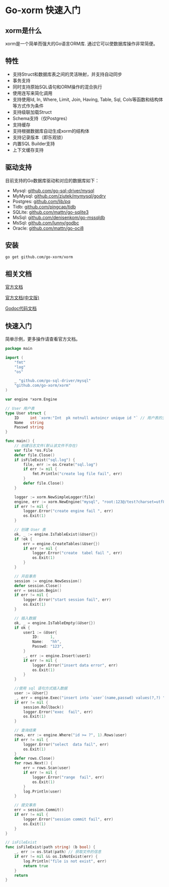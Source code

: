 # Go-xorm 快速入门

## xorm是什么

xorm是一个简单而强大的Go语言ORM库. 通过它可以使数据库操作非常简便。

## 特性

- 支持Struct和数据库表之间的灵活映射，并支持自动同步
- 事务支持
- 同时支持原始SQL语句和ORM操作的混合执行
- 使用连写来简化调用
- 支持使用Id, In, Where, Limit, Join, Having, Table, Sql, Cols等函数和结构体等方式作为条件
- 支持级联加载Struct
- Schema支持（仅Postgres）
- 支持缓存
- 支持根据数据库自动生成xorm的结构体
- 支持记录版本（即乐观锁）
- 内置SQL Builder支持
- 上下文缓存支持

## 驱动支持

目前支持的Go数据库驱动和对应的数据库如下：

- Mysql: [github.com/go-sql-driver/mysql](https://github.com/go-sql-driver/mysql)
- MyMysql: [github.com/ziutek/mymysql/godrv](https://github.com/ziutek/mymysql/godrv)
- Postgres: [github.com/lib/pq](https://github.com/lib/pq)
- Tidb: [github.com/pingcap/tidb](https://github.com/pingcap/tidb)
- SQLite: [github.com/mattn/go-sqlite3](https://github.com/mattn/go-sqlite3)
- MsSql: [github.com/denisenkom/go-mssqldb](https://github.com/denisenkom/go-mssqldb)
- MsSql: [github.com/lunny/godbc](https://github.com/lunny/godbc)
- Oracle: [github.com/mattn/go-oci8](https://github.com/mattn/go-oci8) 

## 安装

```
go get github.com/go-xorm/xorm
```

## 相关文档

[官方文档](http://xorm.io/docs)

[官方文档(中文版)](https://www.kancloud.cn/kancloud/xorm-manual-zh-cn/56013)

[Godoc代码文档](https://godoc.org/github.com/go-xorm/xorm)

## 快速入门

简单示例，更多操作请查看官方文档。

```go
package main

import (
	"fmt"
	"log"
	"os"

	_ "github.com/go-sql-driver/mysql"
	"github.com/go-xorm/xorm"
)

var engine *xorm.Engine

// User 用户表
type User struct {
	ID     int `xorm:"Int  pk notnull autoincr unique id "` // 用户表的主键 后面为 xorm 的 tags，具体实现可查看官方文档。
	Name   string
	Passwd string
}

func main() {
	// 创建日志文件(默认该文件不存在)
	var file *os.File
	defer file.Close()
	if isFileExist("sql.log") {
		file, err := os.Create("sql.log")
		if err != nil {
			fmt.Println("create log file fail", err)
		}
		defer file.Close()
	}

	logger := xorm.NewSimpleLogger(file)                                         // 创建日志对象
	engine, err := xorm.NewEngine("mysql", "root:123@/test?charset=utf8") // 创建数据库引擎
	if err != nil {
		logger.Error("create engine fail ", err)
		os.Exit(1)
	}

	// 创建 User 表
	ok, _ := engine.IsTableExist(&User{})
	if !ok {
		err = engine.CreateTables(&User{})
		if err != nil {
			logger.Error("create  tabel fail ", err)
			os.Exit(1)
		}
	}

	// 开启事务
	session := engine.NewSession()
	defer session.Close()
	err = session.Begin()
	if err != nil {
		logger.Error("start session fail", err)
		os.Exit(1)
	}

	// 插入数据
	ok, _ = engine.IsTableEmpty(&User{})
	if ok {
		user1 := &User{
			ID:     1,
			Name:   "hh",
			Passwd: "123",
		}
		_, err := engine.Insert(user1)
		if err != nil {
			logger.Error("insert data error", err)
			os.Exit(1)
		}
	}

	//使用 sql 语句方式插入数据
	user := &User{}
	_, err = engine.Exec("insert into `user`(name,passwd) values(?,?) ", "hello", "test")
	if err != nil {
		session.Rollback()
		logger.Error("exec  fail", err)
		os.Exit(1)
	}

	// 查询结果
	rows, err := engine.Where("id >= ?", 1).Rows(user)
	if err != nil {
		logger.Error("select  data fail", err)
		os.Exit(1)
	}
	defer rows.Close()
	for rows.Next() {
		err = rows.Scan(user)
		if err != nil {
			logger.Error("range  fail", err)
			os.Exit(1)
		}
		log.Println(user)
	}

	// 提交事务
	err = session.Commit()
	if err != nil {
		logger.Error("session commit fail", err)
		os.Exit(1)
	}
}

// isFileExist
func isFileExist(path string) (b bool) {
	_, err := os.Stat(path) // 获取文件的信息
	if err != nil && os.IsNotExist(err) {
		log.Println("file is not exist", err)
		return true
	}
	return
}

```

